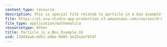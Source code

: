 ```yaml
---
content_type: resource
description: This is special file related to particle in a box example.
file: https://ol-ocw-studio-app-production.s3.amazonaws.com/courses/8-04-quantum-physics-i-spring-2013/11044aabbd51e60e84053e25a1e7974f_Particle_in_a_Box_Example.nb
file_type: application/mathematica
resourcetype: Other
title: Particle_in_a_Box_Example.nb
uid: 11044aab-bd51-e60e-8405-3e25a1e7974f
---
```

